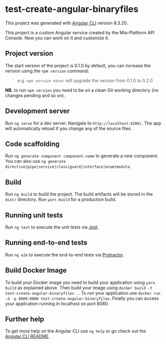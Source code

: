 # test-create-angular-binaryfiles

This project was generated with [Angular CLI](https://github.com/angular/angular-cli) version 8.3.20.

This project is a custom Angular service created by the Mia-Platform API Console.
Now you can work on it and customize it.

## Project version

The start version of the project is 0.1.0 by default, you can increase the version using the `npm version` command:

>e.g. `npm version minor` will upgrade the version from 0.1.0 to 0.2.0

**NB.** to run `npm version` you need to be on a clean Git working directory (no changes pending and so on).

## Development server

Run `ng serve` for a dev server. Navigate to `http://localhost:4200/`. The app will automatically reload if you change any of the source files.

## Code scaffolding

Run `ng generate component component-name` to generate a new component. You can also use `ng generate directive|pipe|service|class|guard|interface|enum|module`.

## Build

Run `ng build` to build the project. The build artifacts will be stored in the `dist/` directory.
Run `yarn build` for a production build.

## Running unit tests

Run `ng test` to execute the unit tests via [Jest](https://jestjs.io/).

## Running end-to-end tests

Run `ng e2e` to execute the end-to-end tests via [Protractor](http://www.protractortest.org/).

## Build Docker Image

To build your Docker image you need to build your application using `yarn build` as explained above.
Then build your image using `docker build -t test-create-angular-binaryfiles .`.
To run your application use `docker run -d -p 8080:8080 test-create-angular-binaryfiles`.
Finally you can access your application running in localhost on port 8080.

## Further help

To get more help on the Angular CLI use `ng help` or go check out the [Angular CLI README](https://github.com/angular/angular-cli/blob/master/README.md).
